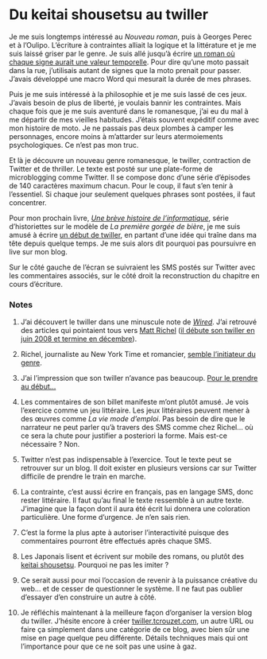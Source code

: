 # Du keitai shousetsu au twiller

Je me suis longtemps intéressé au *Nouveau roman*, puis à Georges Perec et à l’Oulipo. L’écriture à contraintes alliait la logique et la littérature et je me suis laissé griser par le genre. Je suis allé jusqu’à écrire [un roman où chaque signe aurait une valeur temporelle](https://tcrouzet.com/equinoxe-automne/). Pour dire qu’une moto passait dans la rue, j’utilisais autant de signes que la moto prenait pour passer. J’avais développé une macro Word qui mesurait la durée de mes phrases.<span id="more-4297"></span>

Puis je me suis intéressé à la philosophie et je me suis lassé de ces jeux. J’avais besoin de plus de liberté, je voulais bannir les contraintes. Mais chaque fois que je me suis aventuré dans le romanesque, j’ai eu du mal à me départir de mes vieilles habitudes. J’étais souvent expéditif comme avec mon histoire de moto. Je ne passais pas deux plombes à camper les personnages, encore moins à m’attarder sur leurs atermoiements psychologiques. Ce n’est pas mon truc.

Et là je découvre un nouveau genre romanesque, le twiller, contraction de Twitter et de thriller. Le texte est posté sur une plate-forme de microblogging comme Twitter. Il se compose donc d’une série d’épisodes de 140 caractères maximum chacun. Pour le coup, il faut s’en tenir à l’essentiel. Si chaque jour seulement quelques phrases sont postées, il faut concentrer.

Pour mon prochain livre, [*Une brève histoire de l’informatique*](https://tcrouzet.com/une-breve-histoire-de-linformatique/), série d’historiettes sur le modèle de *La première gorgée de bière*, je me suis amusé à écrire [un début de twiller](https://tcrouzet.com/2009/03/18/twiller-twitteroman-erotwit%E2%80%A6/), en partant d’une idée qui traîne dans ma tête depuis quelque temps. Je me suis alors dit pourquoi pas poursuivre en live sur mon blog.

Sur le côté gauche de l’écran se suivraient les SMS postés sur Twitter avec les commentaires associés, sur le côté droit la reconstruction du chapitre en cours d’écriture.

### Notes

1. J’ai découvert le twiller dans une minuscule note de *[Wired](http://www.wired.com/culture/culturereviews/magazine/16-12/st_jw)*. J’ai retrouvé des articles qui pointaient tous vers [Matt Richel](http://www.mattrichtel.com/) ([il débute son twiller en juin 2008 et termine en décembre](http://twitter.com/mrichtel/status/830883447)).

2. Richel, journaliste au New York Time et romancier, [semble l’initiateur du genre](http://bits.blogs.nytimes.com/2008/08/29/introducing-the-twiller/).

3. J’ai l’impression que son twiller n’avance pas beaucoup. [Pour le prendre au début…](http://twitter.com/mrichtel?page=10)

4. Les commentaires de son billet manifeste m’ont plutôt amusé. Je vois l’exercice comme un jeu littéraire. Les jeux littéraires peuvent mener à des œuvres comme *La vie mode d’emploi*. Pas besoin de dire que le narrateur ne peut parler qu’à travers des SMS comme chez Richel… où ce sera la chute pour justifier a posteriori la forme. Mais est-ce nécessaire ? Non.

5. Twitter n’est pas indispensable à l’exercice. Tout le texte peut se retrouver sur un blog. Il doit exister en plusieurs versions car sur Twitter difficile de prendre le train en marche.

6. La contrainte, c’est aussi écrire en français, pas en langage SMS, donc rester littéraire. Il faut qu’au final le texte ressemble à un autre texte. J’imagine que la façon dont il aura été écrit lui donnera une coloration particulière. Une forme d’urgence. Je n’en sais rien.

7. C’est la forme la plus apte à autoriser l’interactivité puisque des commentaires pourront être effectués après chaque SMS.

8. Les Japonais lisent et écrivent sur mobile des romans, ou plutôt des [keitai shousetsu](http://www.smh.com.au/news/mobiles--handhelds/in-japan-cellular-storytelling-is-all-the-rage/2007/12/03/1196530522543.html). Pourquoi ne pas les imiter ?

9. Ce serait aussi pour moi l’occasion de revenir à la puissance créative du web… et de cesser de questionner le système. Il ne faut pas oublier d’essayer d’en construire un autre à côté.

10. Je réfléchis maintenant à la meilleure façon d’organiser la version blog du twiller. J’hésite encore à créer [twiller.tcrouzet.com](http://twiller.tcrouzet.com), un autre URL ou faire ça simplement dans une catégorie de ce blog, avec bien sûr une mise en page quelque peu différente. Détails techniques mais qui ont l’importance pour que ce ne soit pas une usine à gaz.